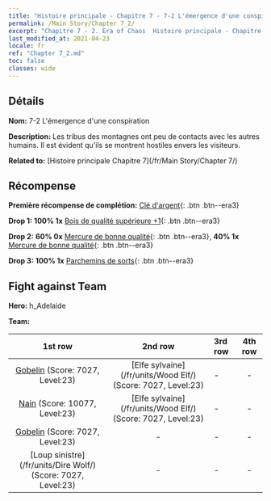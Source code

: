 ```yaml
---
title: "Histoire principale - Chapitre 7 - 7-2 L'émergence d'une conspiration"
permalink: /Main Story/Chapter 7_2/
excerpt: "Chapitre 7 - 2. Era of Chaos  Histoire principale - Chapitre 7_2. 7-2 L'émergence d'une conspiration"
last_modified_at: 2021-04-23
locale: fr
ref: "Chapter 7_2.md"
toc: false
classes: wide
---
```


## Détails

 **Nom:** 7-2 L'émergence d'une conspiration

 **Description:** Les tribus des montagnes ont peu de contacts avec les autres humains. Il est évident qu'ils se montrent hostiles envers les visiteurs.

 **Related to:** [Histoire principale Chapitre 7](/fr/Main Story/Chapter 7/)

## Récompense

 **Première récompense de complétion:** [Clé d'argent](/ItemsFR/con_693/){: .btn .btn--era3}

 **Drop 1:** **100% 1x** [Bois de qualité supérieure +1](/ItemsFR/mat_20/){: .btn .btn--era3}

 **Drop 2:** **60% 0x** [Mercure de bonne qualité](/ItemsFR/mat_14/){: .btn .btn--era3}, **40% 1x** [Mercure de bonne qualité](/ItemsFR/mat_14/){: .btn .btn--era3}

 **Drop 3:** **100% 1x** [Parchemins de sorts](/ItemsFR/con_694/){: .btn .btn--era3}


## Fight against Team
 **Hero:** h_Adelaide

 **Team:**


  | 1st row | 2nd row | 3rd row | 4th row |
  |:----:|:----:|:----|:----:|
  | [Gobelin](/fr/units/Goblin/) (Score: 7027, Level:23)  | [Elfe sylvaine](/fr/units/Wood Elf/) (Score: 7027, Level:23)  | - | - |
  | [Nain](/fr/units/Dwarf/) (Score: 10077, Level:23)  | [Elfe sylvaine](/fr/units/Wood Elf/) (Score: 7027, Level:23)  | - | - |
  | [Gobelin](/fr/units/Goblin/) (Score: 7027, Level:23)  | - | - | - |
  | [Loup sinistre](/fr/units/Dire Wolf/) (Score: 7027, Level:23)  | - | - | - |


